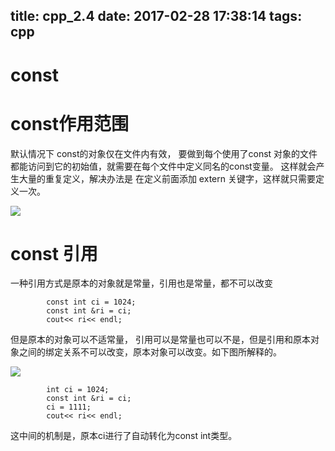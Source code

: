 title: cpp_2.4
date: 2017-02-28 17:38:14
tags: cpp
---

# const

# const作用范围
默认情况下 const的对象仅在文件内有效， 要做到每个使用了const 对象的文件都能访问到它的初始值，就需要在每个文件中定义同名的const变量。
这样就会产生大量的重复定义，解决办法是 在定义前面添加 extern 关键字，这样就只需要定义一次。

![](/uploads/14882751985729.jpg)

# const 引用

一种引用方式是原本的对象就是常量，引用也是常量，都不可以改变

~~~
        const int ci = 1024;
        const int &ri = ci;
        cout<< ri<< endl;
~~~

但是原本的对象可以不适常量， 引用可以是常量也可以不是，但是引用和原本对象之间的绑定关系不可以改变，原本对象可以改变。如下图所解释的。

![](/uploads/14883392364050.jpg)

~~~
        int ci = 1024;
        const int &ri = ci;
        ci = 1111;
        cout<< ri<< endl;
~~~

这中间的机制是，原本ci进行了自动转化为const int类型。


